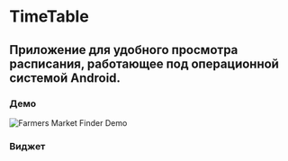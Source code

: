 # TimeTable
## Приложение для удобного просмотра расписания, работающее под операционной системой Android.

### Демо
![Farmers Market Finder Demo](timetable_demo.gif)

### Виджет
